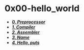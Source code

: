 # 0x00-hello_world

- ***[0. Preprocessor](./0-preprocessor)***
- ***[1. Compiler](./1-compiler)***
- ***[2. Assembler](./2-assembler)***
- ***[3. Name](./3-name)***
- ***[4. Hello, puts](./4-puts.c)***

